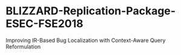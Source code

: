 # BLIZZARD-Replication-Package-ESEC-FSE2018
Improving IR-Based Bug Localization with Context-Aware Query Reformulation

